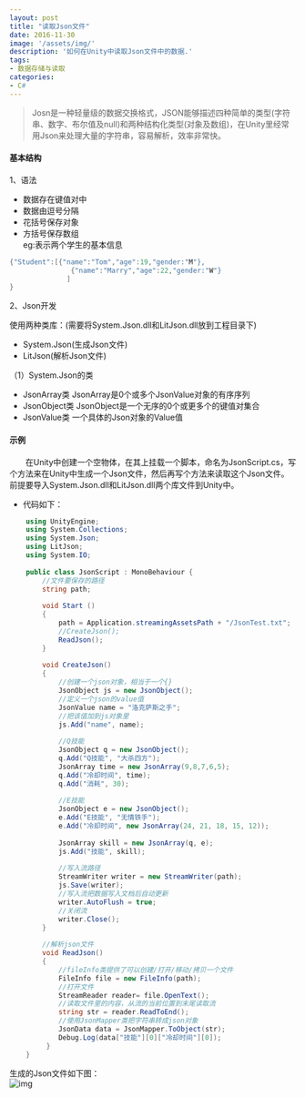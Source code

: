 ```yaml
---
layout: post
title: "读取Json文件"
date: 2016-11-30
image: '/assets/img/'
description: '如何在Unity中读取Json文件中的数据.'
tags:
- 数据存储与读取
categories:
- C#
---
```


> Josn是一种轻量级的数据交换格式，JSON能够描述四种简单的类型(字符串、数字、布尔值及null)和两种结构化类型(对象及数组)，在Unity里经常用Json来处理大量的字符串，容易解析，效率非常快。

#### 基本结构
1、语法
  
* 数据存在键值对中
* 数据由逗号分隔
* 花括号保存对象
* 方括号保存数组   
eg:表示两个学生的基本信息
```csharp
{"Student":[{"name":"Tom","age":19,"gender:"M"},
		       {"name":"Marry","age":22,"gender:"W"}
		      ]
}
```

2、Json开发

使用两种类库：(需要将System.Json.dll和LitJson.dll放到工程目录下)

* System.Json(生成Json文件)
* LitJson(解析Json文件)

（1）System.Json的类

* JsonArray类
    JsonArray是0个或多个JsonValue对象的有序序列
* JsonObject类
	JsonObject是一个无序的0个或更多个的键值对集合
* JsonValue类
	一个具体的Json对象的Value值

#### 示例
&#8194;&#8194;&#8194;&#8194;在Unity中创建一个空物体，在其上挂载一个脚本，命名为JsonScript.cs，写个方法来在Unity中生成一个Json文件，然后再写个方法来读取这个Json文件。前提要导入System.Json.dll和LitJson.dll两个库文件到Unity中。
* 代码如下：
```csharp
	using UnityEngine;
	using System.Collections;
	using System.Json;
	using LitJson;
	using System.IO;
	
	public class JsonScript : MonoBehaviour {
	    //文件要保存的路径
	    string path;
		
	    void Start ()
	    {
	        path = Application.streamingAssetsPath + "/JsonTest.txt";
	        //CreateJson();
	        ReadJson();
	    }
		
	    void CreateJson()
	    {
	        //创建一个json对象，相当于一个{}
	        JsonObject js = new JsonObject();
	        //定义一个json的value值
	        JsonValue name = "洛克萨斯之手";
	        //把该值加到js对象里
	        js.Add("name", name);
	
	        //Q技能
	        JsonObject q = new JsonObject();
	        q.Add("Q技能", "大杀四方");
	        JsonArray time = new JsonArray(9,8,7,6,5);
	        q.Add("冷却时间", time);
	        q.Add("消耗", 30);
	
	        //E技能
	        JsonObject e = new JsonObject();
	        e.Add("E技能", "无情铁手");
	        e.Add("冷却时间", new JsonArray(24, 21, 18, 15, 12));
	
	        JsonArray skill = new JsonArray(q, e);
	        js.Add("技能", skill);
	
	        //写入流路径
	        StreamWriter writer = new StreamWriter(path);
	        js.Save(writer);
	        //写入流把数据写入文档后自动更新
	        writer.AutoFlush = true;
	        //关闭流
	        writer.Close();
	    }
	
	    //解析json文件
	    void ReadJson()
	    {
	        //fileInfo类提供了可以创建/打开/移动/拷贝一个文件
	        FileInfo file = new FileInfo(path);
	        //打开文件
	        StreamReader reader= file.OpenText();
	        //读取文件里的内容，从流的当前位置到末尾读取流
	        string str = reader.ReadToEnd();
	        //使用JsonMapper类把字符串转成json对象
	        JsonData data = JsonMapper.ToObject(str);
	        Debug.Log(data["技能"][0]["冷却时间"][0]);
	     }
	}
```
    
生成的Json文件如下图：  
![img](http://bruceqi93.github.io/assets/img/JsonTest.png)
